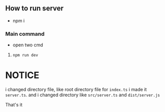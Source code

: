 ## How to run server

- npm i

### Main command

- open two cmd

1. `npm run dev`

# NOTICE

i changed directory file, like root directory file for `index.ts` i made it `server.ts`. and i changed directory like `src/server.ts` and `dist/server.js`

That's it
